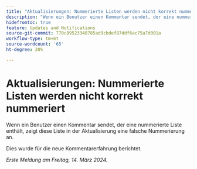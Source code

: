 ```yaml
---
title: "Aktualisierungen: Nummerierte Listen werden nicht korrekt nummeriert"
description: "Wenn ein Benutzer einen Kommentar sendet, der eine nummerierte Liste enthält, zeigt diese Liste in der Aktualisierung eine falsche Nummerierung an."
hidefromtoc: true
feature: Updates and Notifications
source-git-commit: 770c89523348785ad9cbdef87ddf6ac75a7d001a
workflow-type: tm+mt
source-wordcount: '65'
ht-degree: 20%

---
```



# Aktualisierungen: Nummerierte Listen werden nicht korrekt nummeriert

Wenn ein Benutzer einen Kommentar sendet, der eine nummerierte Liste enthält, zeigt diese Liste in der Aktualisierung eine falsche Nummerierung an.

Dies wurde für die neue Kommentarerfahrung berichtet.

_Erste Meldung am Freitag, 14. März 2024._


